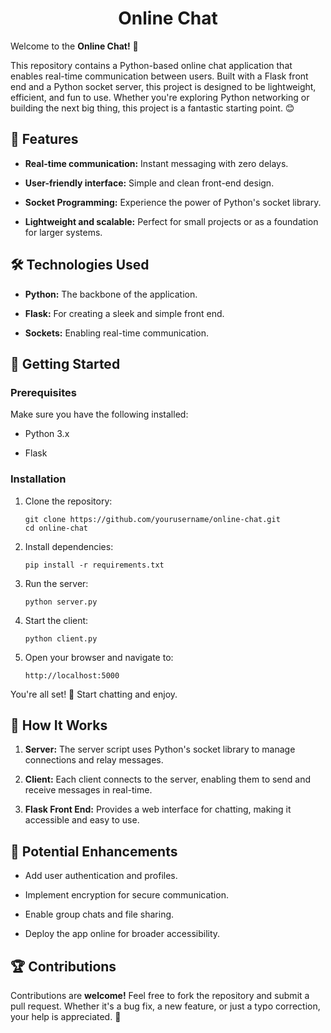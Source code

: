 <h1 align="center">Online Chat</h1>

Welcome to the **Online Chat!** 🚀

This repository contains a Python-based online chat application that enables real-time communication between users. Built with a Flask front end and a Python socket server, this project is designed to be lightweight, efficient, and fun to use. Whether you're exploring Python networking or building the next big thing, this project is a fantastic starting point. 😊

## 🌟 Features

- **Real-time communication:** Instant messaging with zero delays.

- **User-friendly interface:** Simple and clean front-end design.

 - **Socket Programming:** Experience the power of Python's socket library.

 - **Lightweight and scalable:** Perfect for small projects or as a foundation for larger systems.

## 🛠️ Technologies Used

 - **Python:** The backbone of the application.

 - **Flask:** For creating a sleek and simple front end.

 - **Sockets:** Enabling real-time communication.

## 🚀 Getting Started

### Prerequisites

Make sure you have the following installed:

 - Python 3.x

 - Flask

### Installation

1. Clone the repository:

       git clone https://github.com/yourusername/online-chat.git
       cd online-chat

2. Install dependencies:

       pip install -r requirements.txt

3. Run the server:

       python server.py

4. Start the client:

       python client.py

5. Open your browser and navigate to:

       http://localhost:5000

You're all set! 🎉 Start chatting and enjoy.

## 🤔 How It Works

1. **Server:** The server script uses Python's socket library to manage connections and relay messages.

2. **Client:** Each client connects to the server, enabling them to send and receive messages in real-time.

3. **Flask Front End:** Provides a web interface for chatting, making it accessible and easy to use.

## 🎯 Potential Enhancements

 - Add user authentication and profiles.

 - Implement encryption for secure communication.

 - Enable group chats and file sharing.

 - Deploy the app online for broader accessibility.

## 🏆 Contributions

Contributions are **welcome!** Feel free to fork the repository and submit a pull request. Whether it's a bug fix, a new feature, or just a typo correction, your help is appreciated. 💪

